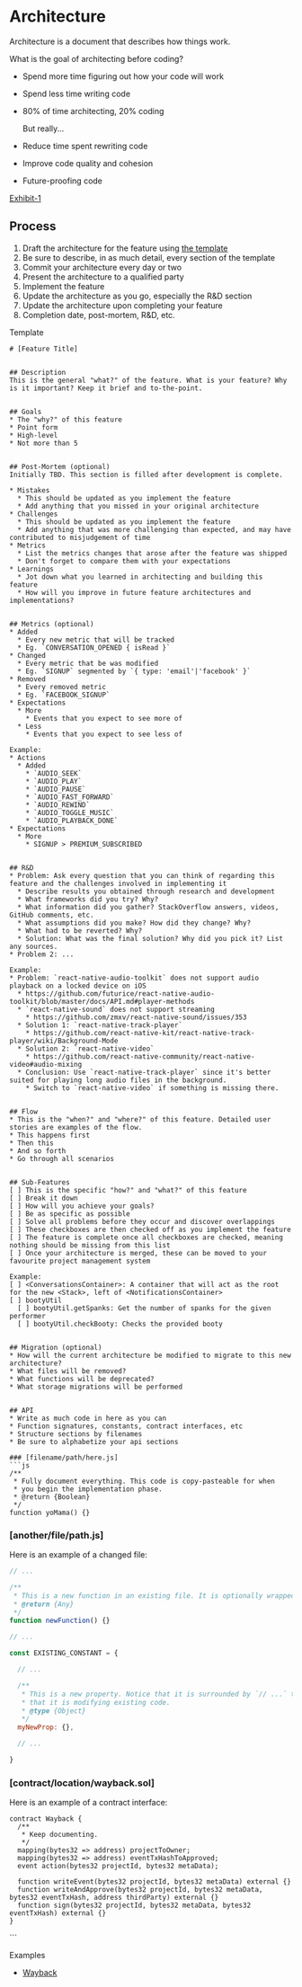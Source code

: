 # Architecture

Architecture is a document that describes how things work.

What is the goal of architecting before coding?

* Spend more time figuring out how your code will work
* Spend less time writing code
* 80% of time architecting, 20% coding

  But really...

* Reduce time spent rewriting code
* Improve code quality and cohesion
* Future-proofing code

[Exhibit-1](https://i.imgur.com/LNiWI2q.jpg)

## Process

1. Draft the architecture for the feature using [the template](https://github.com/SecurEth/guidelines/tree/0f25823c12e6701ebea929ffe4da741b927b7fb7/project-planning/architecture-template.md)
2. Be sure to describe, in as much detail, every section of the template
3. Commit your architecture every day or two
4. Present the architecture to a qualified party
5. Implement the feature
6. Update the architecture as you go, especially the R&D section
7. Update the architecture upon completing your feature
8. Completion date, post-mortem, R&D, etc.

Template

```text
# [Feature Title]


## Description
This is the general "what?" of the feature. What is your feature? Why is it important? Keep it brief and to-the-point.


## Goals
* The "why?" of this feature
* Point form
* High-level
* Not more than 5


## Post-Mortem (optional)
Initially TBD. This section is filled after development is complete.

* Mistakes
  * This should be updated as you implement the feature
  * Add anything that you missed in your original architecture
* Challenges
  * This should be updated as you implement the feature
  * Add anything that was more challenging than expected, and may have contributed to misjudgement of time
* Metrics
  * List the metrics changes that arose after the feature was shipped
  * Don't forget to compare them with your expectations
* Learnings
  * Jot down what you learned in architecting and building this feature
  * How will you improve in future feature architectures and implementations?


## Metrics (optional)
* Added
  * Every new metric that will be tracked
  * Eg. `CONVERSATION_OPENED { isRead }`
* Changed
  * Every metric that be was modified
  * Eg. `SIGNUP` segmented by `{ type: 'email'|'facebook' }`
* Removed
  * Every removed metric
  * Eg. `FACEBOOK_SIGNUP`
* Expectations
  * More
    * Events that you expect to see more of
  * Less
    * Events that you expect to see less of

Example:
* Actions
  * Added
    * `AUDIO_SEEK`
    * `AUDIO_PLAY`
    * `AUDIO_PAUSE`
    * `AUDIO_FAST_FORWARD`
    * `AUDIO_REWIND`
    * `AUDIO_TOGGLE_MUSIC`
    * `AUDIO_PLAYBACK_DONE`
* Expectations
  * More
    * SIGNUP > PREMIUM_SUBSCRIBED


## R&D
* Problem: Ask every question that you can think of regarding this feature and the challenges involved in implementing it
  * Describe results you obtained through research and development
  * What frameworks did you try? Why?
  * What information did you gather? StackOverflow answers, videos, GitHub comments, etc.
  * What assumptions did you make? How did they change? Why?
  * What had to be reverted? Why?
  * Solution: What was the final solution? Why did you pick it? List any sources.
* Problem 2: ...

Example:
* Problem: `react-native-audio-toolkit` does not support audio playback on a locked device on iOS
  * https://github.com/futurice/react-native-audio-toolkit/blob/master/docs/API.md#player-methods
  * `react-native-sound` does not support streaming
    * https://github.com/zmxv/react-native-sound/issues/353
  * Solution 1: `react-native-track-player`
    * https://github.com/react-native-kit/react-native-track-player/wiki/Background-Mode
  * Solution 2: `react-native-video`
    * https://github.com/react-native-community/react-native-video#audio-mixing
  * Conclusion: Use `react-native-track-player` since it's better suited for playing long audio files in the background.
    * Switch to `react-native-video` if something is missing there.


## Flow
* This is the "when?" and "where?" of this feature. Detailed user stories are examples of the flow.
* This happens first
* Then this
* And so forth
* Go through all scenarios


## Sub-Features
[ ] This is the specific "how?" and "what?" of this feature
[ ] Break it down
[ ] How will you achieve your goals?
[ ] Be as specific as possible
[ ] Solve all problems before they occur and discover overlappings
[ ] These checkboxes are then checked off as you implement the feature
[ ] The feature is complete once all checkboxes are checked, meaning nothing should be missing from this list
[ ] Once your architecture is merged, these can be moved to your favourite project management system

Example:
[ ] <ConversationsContainer>: A container that will act as the root for the new <Stack>, left of <NotificationsContainer>
[ ] bootyUtil
  [ ] bootyUtil.getSpanks: Get the number of spanks for the given performer
  [ ] bootyUtil.checkBooty: Checks the provided booty


## Migration (optional)
* How will the current architecture be modified to migrate to this new architecture?
* What files will be removed?
* What functions will be deprecated?
* What storage migrations will be performed


## API
* Write as much code in here as you can
* Function signatures, constants, contract interfaces, etc
* Structure sections by filenames
* Be sure to alphabetize your api sections

### [filename/path/here.js]
```js
/**
 * Fully document everything. This code is copy-pasteable for when
 * you begin the implementation phase.
 * @return {Boolean}
 */
function yoMama() {}
```

### \[another/file/path.js\]

Here is an example of a changed file:

```javascript
// ...

/**
 * This is a new function in an existing file. It is optionally wrapped in `// ...`.
 * @return {Any}
 */
function newFunction() {}

// ...

const EXISTING_CONSTANT = {

  // ...

  /**
   * This is a new property. Notice that it is surrounded by `// ...` to show
   * that it is modifying existing code.
   * @type {Object}
   */
  myNewProp: {},

  // ...

}
```

### \[contract/location/wayback.sol\]

Here is an example of a contract interface:

```text
contract Wayback {
  /**
   * Keep documenting.
   */
  mapping(bytes32 => address) projectToOwner;
  mapping(bytes32 => address) eventTxHashToApproved;
  event action(bytes32 projectId, bytes32 metaData);

  function writeEvent(bytes32 projectId, bytes32 metaData) external {}
  function writeAndApprove(bytes32 projectId, bytes32 metaData, bytes32 eventTxHash, address thirdParty) external {}
  function sign(bytes32 projectId, bytes32 metaData, bytes32 eventTxHash) external {}
}
```

\`\`\`

Examples

* [Wayback](https://github.com/SecurEth/Wayback/blob/master/docs/02%20-%20Architecture.md)

